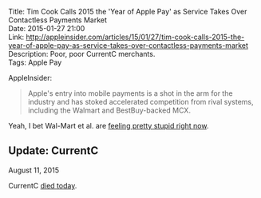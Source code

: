 Title: Tim Cook Calls 2015 the 'Year of Apple Pay' as Service Takes Over Contactless Payments Market  
Date: 2015-01-27 21:00  
Link: http://appleinsider.com/articles/15/01/27/tim-cook-calls-2015-the-year-of-apple-pay-as-service-takes-over-contactless-payments-market  
Description: Poor, poor CurrentC merchants.  
Tags: Apple Pay  

AppleInsider:

> Apple's entry into mobile payments is a shot in the arm for the industry and has stoked accelerated competition from rival systems, including the Walmart and BestBuy-backed MCX.

Yeah, I bet Wal-Mart et al. are [feeling pretty stupid right now][techcrunch].

<aside>
<div class="update">

## Update: CurrentC
<p class="updateTime"><time datetime="2015-08-11">August 11, 2015</time></p>

CurrentC [died today][dt].

</div>
</aside>

[dt]: http://9to5mac.com/2015/08/11/rite-aid-apple-pay-currentc-blockade-over/
[techcrunch]: http://techcrunch.com/2014/10/25/currentc/
